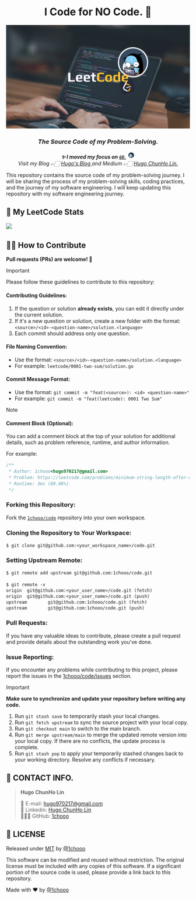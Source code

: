 <h1 align="center">
    I Code for NO Code. 🚀
</h1>


<p align="center">
  <img alt="1chooo.com Home Page" src="./.github/cover.png">
</p>

<h3 align="center">
    <b><i>The Source Code of my Problem-Solving.</i></b>
</h3>

<p align="center">
    <i><b>✨ I moved my focus on <a href="https://go.dev/"><code>GO</code>.</b></a> <img src="./.github/working_hard_go.png" width="20" height="20"></i>
    <br />
    <i>Visit my Blog 👉🏻 <a href="https://blog.1chooo.com"> Hugo's Blog </a> and Medium 👉🏻 <a href="https://medium.com/@1chooo"> Hugo ChunHo Lin.</a></i>
</p>


This repository contains the source code of my problem-solving journey. I will be sharing the process of my problem-solving skills, coding practices, and the journey of my software engineering. I will keep updating this repository with my software engineering journey.

## 📇 My LeetCode Stats

![](https://leetcard.jacoblin.cool/1chooo?theme=nord&ext=activity)

## 💪🏻 How to Contribute

**Pull requests (PRs) are welcome! 🎉**

> [!IMPORTANT]
> 
> Please follow these guidelines to contribute to this repository:
>
> #### Contributing Guidelines:
> 
> 1. If the question or solution **already exists**, you can edit it directly under the current solution.
> 2. If it's a new question or solution, create a new folder with the format: `<source>/<id>-<question-name>/solution.<language>`
> 3. Each commit should address only one question.
> 
> #### File Naming Convention:
> 
> - Use the format: `<source>/<id>-<question-name>/solution.<language>`
> - For example: `leetcode/0001-two-sum/solution.go`
> 
> #### Commit Message Format:
> 
> - Use the format: `git commit -m "feat(<source>): <id> <question-name>"`
> - For example: `git commit -m "feat(leetcode): 0001 Two Sum"`

> [!NOTE]
> 
> #### Comment Block (Optional):
> 
> You can add a comment block at the top of your solution for additional details, such as problem reference, runtime, and author information.
>
> For example:
> 
> ```cpp
> /**
>  * Author: 1chooo<hugo970217@gmail.com>
>  * Problem: https://leetcode.com/problems/minimum-string-length-after-removing-substrings
>  * Runtime: 3ms (89.08%)
>  */
> ```

### Forking this Repository:

Fork the [`1chooo/code`](https://github.com/1chooo/code) repository into your own workspace.

### Cloning the Repository to Your Workspace:

```shell
$ git clone git@github.com:<your_workspace_name>/code.git
```

### Setting Upstream Remote:

```shell
$ git remote add upstream git@github.com:1chooo/code.git

$ git remote -v
origin  git@github.com:<your_user_name>/code.git (fetch)
origin  git@github.com:<your_user_name>/code.git (push)
upstream        git@github.com:1chooo/code.git (fetch)
upstream        git@github.com:1chooo/code.git (push)
```

### Pull Requests:

If you have any valuable ideas to contribute, please create a pull request and provide details about the outstanding work you've done.

### Issue Reporting:

If you encounter any problems while contributing to this project, please report the issues in the [1chooo/code/issues](https://github.com/1chooo/code/issues) section.

> [!IMPORTANT]  
> **Make sure to synchronize and update your repository before writing any code.**
> 
> 1. Run `git stash save` to temporarily stash your local changes.
> 2. Run `git fetch upstream` to sync the source project with your local copy.
> 3. Run `git checkout main` to switch to the main branch.
> 4. Run `git merge upstream/main` to merge the updated remote version into your local copy. If there are no conflicts, the update process is complete.
> 5. Run `git stash pop` to apply your temporarily stashed changes back to your working directory. Resolve any conflicts if necessary.

<!-- ### Resources
* LeetCode
* HackerRank
* Codeforces
* Project Euler
* UVa Online Judge
* TopCoder
* CodeChef
* SPOJ (Sphere Online Judge)
* InterviewBit
* AtCoder -->

## 📱 CONTACT INFO.

> **Hugo ChunHo Lin**
> 
> <aside>
>   📩 E-mail: <a href="mailto:hugo970217@gmail.com">hugo970217@gmail.com</a>
> <br>
>   🧳 Linkedin: <a href="https://www.linkedin.com/in/1chooo/">Hugo ChunHo Lin</a>
> <br>
>   👨🏻‍💻 GitHub: <a href="https://github.com/1chooo">1chooo</a>
>    
> </aside>


## 🪪 LICENSE

Released under [MIT](./LICENSE) by [@1chooo](https://1chooo.com)

This software can be modified and reused without restriction. The original license must be included with any copies of this software. If a significant portion of the source code is used, please provide a link back to this repository.

Made with ❤️ by [@1chooo](https://1chooo.com)
